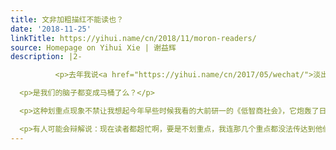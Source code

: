 ```yaml
---
title: 文非加粗描红不能读也？
date: '2018-11-25'
linkTitle: https://yihui.name/cn/2018/11/moron-readers/
source: Homepage on Yihui Xie | 谢益辉
description: |2-

          <p>去年我说<a href="https://yihui.name/cn/2017/05/wechat/">淡出微信</a>的时候，槽点里留下了微信公众号没有展开说。其实我后来在说<a href="https://yihui.name/cn/2017/06/illustration/">配图</a>问题的时候已经算是开启了对它的吐槽。如今我是越来越烦公众号文章的排版。我并不是说排版难看好看的问题，而是极度厌恶现在流行的这种每篇文章里都有作者或小编特意加粗或描红的文字，也就是划重点。</p>

  <p>是我们的脑子都变成马桶了么？</p>

  <p>这种划重点现象不禁让我想起今年早些时候我看的大前研一的《低智商社会》，它炮轰了日本的丧文化、人们不再独立思考；等明年有空我再总结这本书。我觉得要是每篇文章都经过作者自己划一串重点的话，我们会跟日本一样，迟早会变成低智商社会，因为我们的阅读模式会被自动训练成直奔重点、忽略上下文。</p>

  <p>有人可能会辩解说：现在读者都超忙啊，要是不划重点，我连那几个重点都没法传达到他们眼中，就更不用指望有谁能看完我这八千字的文章了。对这样
---
```

